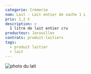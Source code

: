 ```yaml
---
categorie: Crèmerie
nom: Lait - Lait entier de vache 1 L
prix: 1,2 €
description: >
  1 litre de lait entier cru
producteur: Jarouilles
contrats: produit-laitiers
tags: 
  - produit laitier
  - lait
---
```


![photo du lait](lait.jpg)